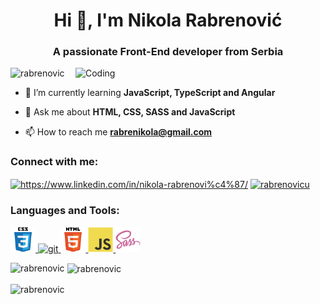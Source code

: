 <h1 align="center">Hi 👋, I'm Nikola Rabrenović</h1>
<h3 align="center">A passionate Front-End developer from Serbia</h3>
<img align="right" alt="Coding" width="400" src="https://www.codedex.io/images/codedex-bot-logo.gif">

<p align="left"> <img src="https://komarev.com/ghpvc/?username=rabrenovic&label=Profile%20views&color=0e75b6&style=flat" alt="rabrenovic" /> </p>

- 🌱 I’m currently learning **JavaScript, TypeScript and Angular**

- 💬 Ask me about **HTML, CSS, SASS and JavaScript**

- 📫 How to reach me **rabrenikola@gmail.com**

<h3 align="left">Connect with me:</h3>
<p align="left">
<a href="https://linkedin.com/in/https://www.linkedin.com/in/nikola-rabrenovi%c4%87/" target="blank"><img align="center" src="https://raw.githubusercontent.com/rahuldkjain/github-profile-readme-generator/master/src/images/icons/Social/linked-in-alt.svg" alt="https://www.linkedin.com/in/nikola-rabrenovi%c4%87/" height="30" width="40" /></a>
<a href="https://instagram.com/rabrenovicu" target="blank"><img align="center" src="https://raw.githubusercontent.com/rahuldkjain/github-profile-readme-generator/master/src/images/icons/Social/instagram.svg" alt="rabrenovicu" height="30" width="40" /></a>
</p>

<h3 align="left">Languages and Tools:</h3>
<p align="left"> <a href="https://www.w3schools.com/css/" target="_blank" rel="noreferrer"> <img src="https://raw.githubusercontent.com/devicons/devicon/master/icons/css3/css3-original-wordmark.svg" alt="css3" width="40" height="40"/> </a> <a href="https://git-scm.com/" target="_blank" rel="noreferrer"> <img src="https://www.vectorlogo.zone/logos/git-scm/git-scm-icon.svg" alt="git" width="40" height="40"/> </a> <a href="https://www.w3.org/html/" target="_blank" rel="noreferrer"> <img src="https://raw.githubusercontent.com/devicons/devicon/master/icons/html5/html5-original-wordmark.svg" alt="html5" width="40" height="40"/> </a> <a href="https://developer.mozilla.org/en-US/docs/Web/JavaScript" target="_blank" rel="noreferrer"> <img src="https://raw.githubusercontent.com/devicons/devicon/master/icons/javascript/javascript-original.svg" alt="javascript" width="40" height="40"/> </a> <a href="https://sass-lang.com" target="_blank" rel="noreferrer"> <img src="https://raw.githubusercontent.com/devicons/devicon/master/icons/sass/sass-original.svg" alt="sass" width="40" height="40"/> </a> </p>

<p><img align="left" src="https://github-readme-stats.vercel.app/api/top-langs?username=rabrenovic&show_icons=true&locale=en&layout=compact" alt="rabrenovic" /></p>

<p>&nbsp;<img align="center" src="https://github-readme-stats.vercel.app/api?username=rabrenovic&show_icons=true&locale=en" alt="rabrenovic" /></p>

<p><img align="center" src="https://github-readme-streak-stats.herokuapp.com/?user=rabrenovic&" alt="rabrenovic" /></p>
